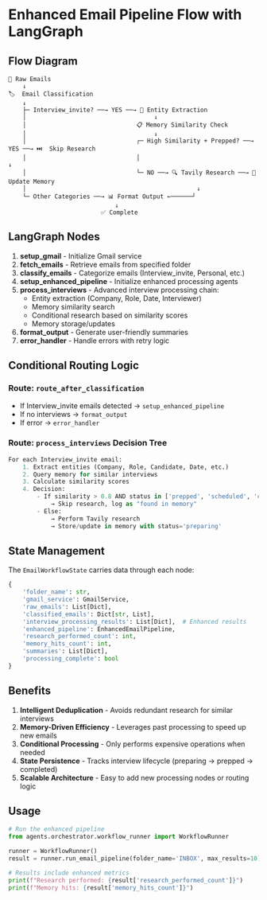 # Enhanced Email Pipeline Flow with LangGraph

## Flow Diagram

```
📧 Raw Emails
    ↓
🏷️  Email Classification
    ↓
    ├─ Interview_invite? ──→ YES ──→ 🧠 Entity Extraction
    │                                    ↓
    │                               📋 Memory Similarity Check
    │                                    ↓
    │                               ┌─ High Similarity + Prepped? ──→ YES ──→ ⏭️  Skip Research
    │                               │                                          ↓
    │                               └─ NO ──→ 🔍 Tavily Research ──→ 💾 Update Memory
    │                                                ↓
    └─ Other Categories ──→ 📊 Format Output ←──────┘
                              ↓
                          ✅ Complete
```

## LangGraph Nodes

1. **setup_gmail** - Initialize Gmail service
2. **fetch_emails** - Retrieve emails from specified folder
3. **classify_emails** - Categorize emails (Interview_invite, Personal, etc.)
4. **setup_enhanced_pipeline** - Initialize enhanced processing agents
5. **process_interviews** - Advanced interview processing chain:
   - Entity extraction (Company, Role, Date, Interviewer)
   - Memory similarity search
   - Conditional research based on similarity scores
   - Memory storage/updates
6. **format_output** - Generate user-friendly summaries
7. **error_handler** - Handle errors with retry logic

## Conditional Routing Logic

### Route: `route_after_classification`
- If Interview_invite emails detected → `setup_enhanced_pipeline`
- If no interviews → `format_output`
- If error → `error_handler`

### Route: `process_interviews` Decision Tree
```python
For each Interview_invite email:
    1. Extract entities (Company, Role, Candidate, Date, etc.)
    2. Query memory for similar interviews
    3. Calculate similarity scores
    4. Decision:
        - If similarity > 0.8 AND status in ['prepped', 'scheduled', 'completed']:
            → Skip research, log as "found in memory"
        - Else:
            → Perform Tavily research
            → Store/update in memory with status='preparing'
```

## State Management

The `EmailWorkflowState` carries data through each node:

```python
{
    'folder_name': str,
    'gmail_service': GmailService,
    'raw_emails': List[Dict],
    'classified_emails': Dict[str, List],
    'interview_processing_results': List[Dict],  # Enhanced results
    'enhanced_pipeline': EnhancedEmailPipeline,
    'research_performed_count': int,
    'memory_hits_count': int,
    'summaries': List[Dict],
    'processing_complete': bool
}
```

## Benefits

1. **Intelligent Deduplication** - Avoids redundant research for similar interviews
2. **Memory-Driven Efficiency** - Leverages past processing to speed up new emails
3. **Conditional Processing** - Only performs expensive operations when needed
4. **State Persistence** - Tracks interview lifecycle (preparing → prepped → completed)
5. **Scalable Architecture** - Easy to add new processing nodes or routing logic

## Usage

```python
# Run the enhanced pipeline
from agents.orchestrator.workflow_runner import WorkflowRunner

runner = WorkflowRunner()
result = runner.run_email_pipeline(folder_name='INBOX', max_results=10)

# Results include enhanced metrics
print(f"Research performed: {result['research_performed_count']}")
print(f"Memory hits: {result['memory_hits_count']}")
```

